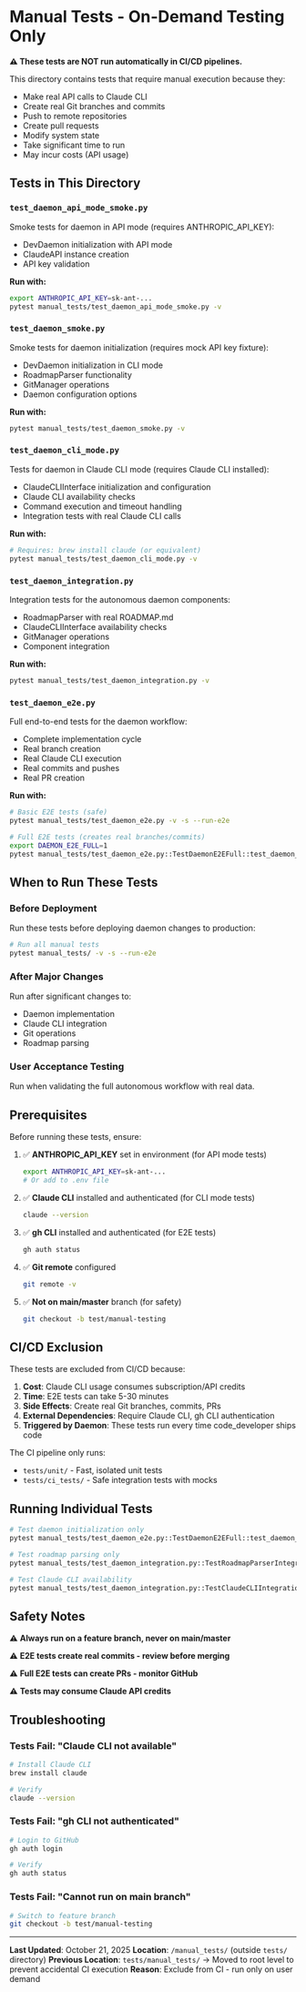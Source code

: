 # Manual Tests - On-Demand Testing Only

**⚠️ These tests are NOT run automatically in CI/CD pipelines.**

This directory contains tests that require manual execution because they:
- Make real API calls to Claude CLI
- Create real Git branches and commits
- Push to remote repositories
- Create pull requests
- Modify system state
- Take significant time to run
- May incur costs (API usage)

## Tests in This Directory

### `test_daemon_api_mode_smoke.py`
Smoke tests for daemon in API mode (requires ANTHROPIC_API_KEY):
- DevDaemon initialization with API mode
- ClaudeAPI instance creation
- API key validation

**Run with:**
```bash
export ANTHROPIC_API_KEY=sk-ant-...
pytest manual_tests/test_daemon_api_mode_smoke.py -v
```

### `test_daemon_smoke.py`
Smoke tests for daemon initialization (requires mock API key fixture):
- DevDaemon initialization in CLI mode
- RoadmapParser functionality
- GitManager operations
- Daemon configuration options

**Run with:**
```bash
pytest manual_tests/test_daemon_smoke.py -v
```

### `test_daemon_cli_mode.py`
Tests for daemon in Claude CLI mode (requires Claude CLI installed):
- ClaudeCLIInterface initialization and configuration
- Claude CLI availability checks
- Command execution and timeout handling
- Integration tests with real Claude CLI calls

**Run with:**
```bash
# Requires: brew install claude (or equivalent)
pytest manual_tests/test_daemon_cli_mode.py -v
```

### `test_daemon_integration.py`
Integration tests for the autonomous daemon components:
- RoadmapParser with real ROADMAP.md
- ClaudeCLIInterface availability checks
- GitManager operations
- Component integration

**Run with:**
```bash
pytest manual_tests/test_daemon_integration.py -v
```

### `test_daemon_e2e.py`
Full end-to-end tests for the daemon workflow:
- Complete implementation cycle
- Real branch creation
- Real Claude CLI execution
- Real commits and pushes
- Real PR creation

**Run with:**
```bash
# Basic E2E tests (safe)
pytest manual_tests/test_daemon_e2e.py -v -s --run-e2e

# Full E2E tests (creates real branches/commits)
export DAEMON_E2E_FULL=1
pytest manual_tests/test_daemon_e2e.py::TestDaemonE2EFull::test_daemon_full_implementation -v -s
```

## When to Run These Tests

### Before Deployment
Run these tests before deploying daemon changes to production:
```bash
# Run all manual tests
pytest manual_tests/ -v -s --run-e2e
```

### After Major Changes
Run after significant changes to:
- Daemon implementation
- Claude CLI integration
- Git operations
- Roadmap parsing

### User Acceptance Testing
Run when validating the full autonomous workflow with real data.

## Prerequisites

Before running these tests, ensure:

1. ✅ **ANTHROPIC_API_KEY** set in environment (for API mode tests)
   ```bash
   export ANTHROPIC_API_KEY=sk-ant-...
   # Or add to .env file
   ```

2. ✅ **Claude CLI** installed and authenticated (for CLI mode tests)
   ```bash
   claude --version
   ```

3. ✅ **gh CLI** installed and authenticated (for E2E tests)
   ```bash
   gh auth status
   ```

4. ✅ **Git remote** configured
   ```bash
   git remote -v
   ```

4. ✅ **Not on main/master** branch (for safety)
   ```bash
   git checkout -b test/manual-testing
   ```

## CI/CD Exclusion

These tests are excluded from CI/CD because:

1. **Cost**: Claude CLI usage consumes subscription/API credits
2. **Time**: E2E tests can take 5-30 minutes
3. **Side Effects**: Create real Git branches, commits, PRs
4. **External Dependencies**: Require Claude CLI, gh CLI authentication
5. **Triggered by Daemon**: These tests run every time code_developer ships code

The CI pipeline only runs:
- `tests/unit/` - Fast, isolated unit tests
- `tests/ci_tests/` - Safe integration tests with mocks

## Running Individual Tests

```bash
# Test daemon initialization only
pytest manual_tests/test_daemon_e2e.py::TestDaemonE2EFull::test_daemon_initialization -v

# Test roadmap parsing only
pytest manual_tests/test_daemon_integration.py::TestRoadmapParserIntegration::test_parse_real_roadmap -v

# Test Claude CLI availability
pytest manual_tests/test_daemon_integration.py::TestClaudeCLIIntegration::test_check_availability_real -v
```

## Safety Notes

⚠️ **Always run on a feature branch, never on main/master**

⚠️ **E2E tests create real commits - review before merging**

⚠️ **Full E2E tests can create PRs - monitor GitHub**

⚠️ **Tests may consume Claude API credits**

## Troubleshooting

### Tests Fail: "Claude CLI not available"
```bash
# Install Claude CLI
brew install claude

# Verify
claude --version
```

### Tests Fail: "gh CLI not authenticated"
```bash
# Login to GitHub
gh auth login

# Verify
gh auth status
```

### Tests Fail: "Cannot run on main branch"
```bash
# Switch to feature branch
git checkout -b test/manual-testing
```

---

**Last Updated**: October 21, 2025
**Location**: `/manual_tests/` (outside `tests/` directory)
**Previous Location**: `tests/manual_tests/` → Moved to root level to prevent accidental CI execution
**Reason**: Exclude from CI - run only on user demand
